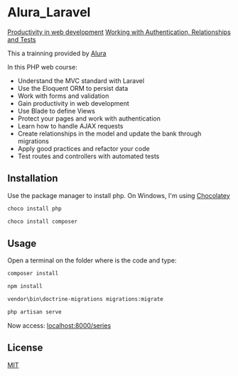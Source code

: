 # Alura_Laravel
[Productivity in web development](https://cursos.alura.com.br/course/laravel-produtividade-desenvolvimento-web)
[Working with Authentication, Relationships and Tests](https://cursos.alura.com.br/course/laravel-autenticacao-relacionamentos-testes)

This a trainning provided by [Alura](https://cursos.alura.com.br)

In this PHP web course:
- Understand the MVC standard with Laravel
- Use the Eloquent ORM to persist data
- Work with forms and validation
- Gain productivity in web development
- Use Blade to define Views
- Protect your pages and work with authentication
- Learn how to handle AJAX requests
- Create relationships in the model and update the bank through migrations
- Apply good practices and refactor your code
- Test routes and controllers with automated tests

## Installation

Use the package manager to install php.
On Windows, I'm using [Chocolatey](https://chocolatey.org/)
```bash
choco install php
```
```bash
choco install composer
```

## Usage
Open a terminal on the folder where is the code and type:
```bash
composer install
```
```bash
npm install
```
```bash
vendor\bin\doctrine-migrations migrations:migrate
```
```bash
php artisan serve
```

Now access: [localhost:8000/series](localhost:8000/series)

## License
[MIT](https://github.com/GabrielDSousa/Alura_Laravel/blob/master/LICENSE.md)


